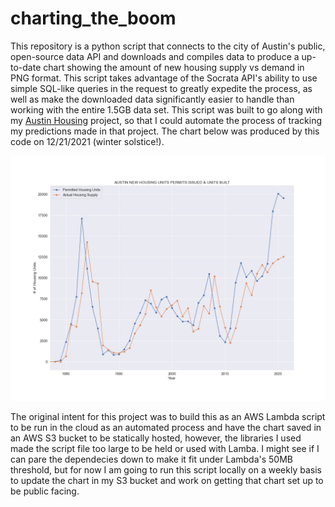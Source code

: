 # charting_the_boom

This repository is a python script that connects to the city of Austin's public, open-source data API and downloads and compiles data to produce a up-to-date chart showing the amount of new housing supply vs demand in PNG format. This script takes advantage of the Socrata API's ability to use simple SQL-like queries in the request to greatly expedite the process, as well as make the downloaded data significantly easier to handle than working with the entire 1.5GB data set. This script was built to go along with my [Austin Housing](https://nathaniel-j.github.io/Austin-Building-Boom/) project, so that I could automate the process of tracking my predictions made in that project. The chart below was produced by this code on 12/21/2021 (winter solstice!).


![chart](chart.png)

The original intent for this project was to build this as an AWS Lambda script to be run in the cloud as an automated process and have the chart saved in an AWS S3 bucket to be statically hosted, however, the libraries I used made the script file too large to be held or used with Lamba. I might see if I can pare the dependecies down to make it fit under Lambda's 50MB threshold, but for now I am going to run this script locally on a weekly basis to update the chart in my S3 bucket and work on getting that chart set up to be public facing. 
